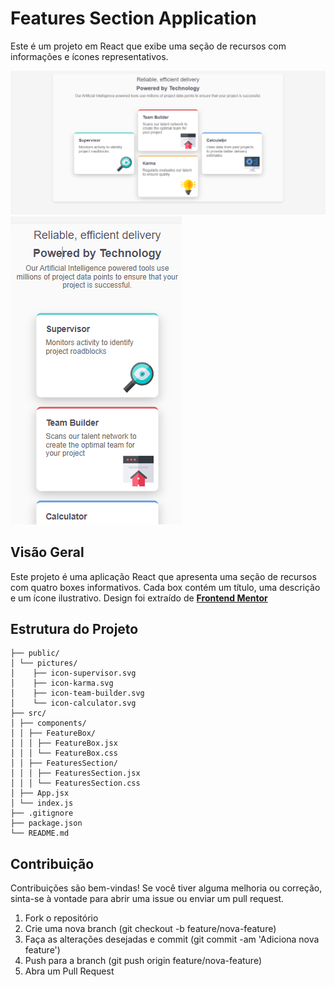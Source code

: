 # Features Section Application

Este é um projeto em React que exibe uma seção de recursos com informações e ícones representativos.

![desktop](/public/desktop.png)
![Mobile](/public/mobile.png)
## Visão Geral

Este projeto é uma aplicação React que apresenta uma seção de recursos com quatro boxes informativos. Cada box contém um título, uma descrição e um ícone ilustrativo. Design foi extraído de **[Frontend Mentor](https://www.frontendmentor.io/challenges/four-card-feature-section-weK1eFYK)**

## Estrutura do Projeto
```plaintext
├── public/
│ └── pictures/
│    ├── icon-supervisor.svg
│    ├── icon-karma.svg
│    ├── icon-team-builder.svg
│    └── icon-calculator.svg
├── src/
│ ├── components/
│ │ ├── FeatureBox/
│ │ │ ├── FeatureBox.jsx
│ │ │ └── FeatureBox.css
│ │ ├── FeaturesSection/
│ │ │ ├── FeaturesSection.jsx
│ │ │ └── FeaturesSection.css
│ ├── App.jsx
│ └── index.js
├── .gitignore
├── package.json
└── README.md
```

## Contribuição
Contribuições são bem-vindas! Se você tiver alguma melhoria ou correção, sinta-se à vontade para abrir uma issue ou enviar um pull request.

1. Fork o repositório
2. Crie uma nova branch (git checkout -b feature/nova-feature)
3. Faça as alterações desejadas e commit (git commit -am 'Adiciona nova feature')
4. Push para a branch (git push origin feature/nova-feature)
5. Abra um Pull Request
